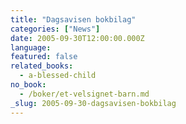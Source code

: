 ```yaml
---
title: "Dagsavisen bokbilag"
categories: ["News"]
date: 2005-09-30T12:00:00.000Z
language:
featured: false
related_books:
  - a-blessed-child
no_book:
  - /boker/et-velsignet-barn.md
_slug: 2005-09-30-dagsavisen-bokbilag
---
```

